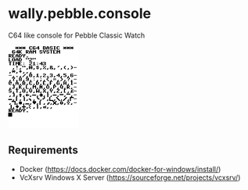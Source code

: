 # wally.pebble.console
C64 like console for Pebble Classic Watch

![Screenshot](/screenshot.png)

## Requirements
- Docker (https://docs.docker.com/docker-for-windows/install/)
- VcXsrv Windows X Server (https://sourceforge.net/projects/vcxsrv/)